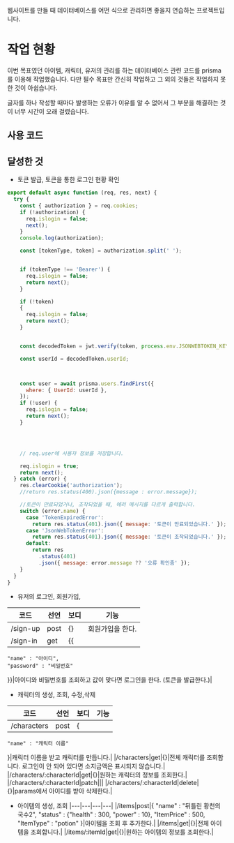 웹사이트를 만들 때 데이터베이스를 어떤 식으로 관리하면 좋을지 연습하는 프로젝트입니다.

# 작업 현황

이번 목표였던 아이템, 캐릭터, 유저의 관리를 하는 데이터베이스 관련 코드를 prisma를 이용해 작업했습니다.
다만 필수 목표만 간신히 작업하고 그 외의 것들은 작업하지 못한 것이 아쉽습니다.

글자를 하나 작성할 때마다 발생하는 오류가 이유를 알 수 없어서 그 부분을 해결하는 것이 너무 시간이 오래 걸렸습니다.

## 사용 코드



## 달성한 것 

- 토큰 발급, 토큰을 통한 로그인 현황 확인

```js
export default async function (req, res, next) {
  try {
    const { authorization } = req.cookies;
    if (!authorization) {
      req.islogin = false;
      next();
    }
    console.log(authorization);

    const [tokenType, token] = authorization.split(' ');


    if (tokenType !== 'Bearer') {
      req.islogin = false;
      return next();
    }

    if (!token)
    {
      req.islogin = false;
      return next();
    }


    const decodedToken = jwt.verify(token, process.env.JSONWEBTOKEN_KEY);

    const userId = decodedToken.userId;



    const user = await prisma.users.findFirst({
      where: { UserId: userId },
    });
    if (!user) {
      req.islogin = false;
      return next();
    }




    // req.user에 사용자 정보를 저장합니다.

    req.islogin = true;
    return next();
  } catch (error) {
    res.clearCookie('authorization');
    //return res.status(400).json({message : error.message});

    //토큰이 만료되었거나, 조작되었을 때, 에러 메시지를 다르게 출력합니다.
    switch (error.name) {
      case 'TokenExpiredError':
        return res.status(401).json({ message: '토큰이 만료되었습니다.' });
      case 'JsonWebTokenError':
        return res.status(401).json({ message: '토큰이 조작되었습니다.' });
      default:
        return res
          .status(401)
          .json({ message: error.message ?? '오류 확인좀' });
    }
  }
}
```

- 유저의 로그인, 회원가입,
  
|코드|선언|보디|기능|
|---|---|---|---|
|/sign-up|post|{}|회원가입을 한다.|
|/sign-in|get|{{
	"name" : "아이디",
	"password" : "비밀번호"
}}|아이디와 비밀번호를 조회하고 값이 맞다면 로그인을 한다. (토큰을 발급한다.)|

- 캐릭터의 생성, 조회, 수정,삭제 

|코드|선언|보디|기능|
|---|---|---|---|
|/characters|post|{
	"name" : "캐릭터 이름"
}|캐릭터 이름을 받고 캐릭터를 만듭니다.|
|/characters|get|{}|전체 캐릭터를 조회합니다. 로그인이 안 되어 있다면 소지금액은 표시되지 않습니다.|
|/characters/:characterId|get|{}|원하는 캐릭터의 정보를 조회한다.|
|/characters/:characterId|patch|||
|/characters/:characterId|delete|{}|params에서 아이디를 받아 삭제한다.|


- 아이템의 생성, 조회
|---|---|---|---|
|/items|post|{
	"name" : "뒤틀린 황천의 국수2",
	"status" : {"health" : 300, "power" : 10},
	"ItemPrice" : 500,
	"ItemType" : "potion"
}|아이템을 조회 후 추가한다.|
|/items|get|{}|전체 아이템을 조회합니다.|
|/items/:itemId|get|{}|원하는 아이템의 정보를 조회한다.|